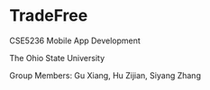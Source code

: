 # TradeFree
CSE5236 Mobile App Development

The Ohio State University

Group Members: Gu Xiang, Hu Zijian, Siyang Zhang
